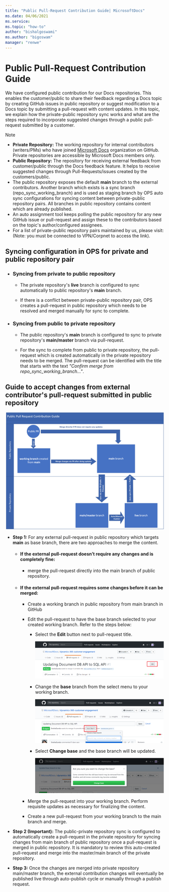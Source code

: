 ```yaml
---
title: "Public Pull-Request Contribution Guide| MicrosoftDocs"
ms.date: 04/06/2021
ms.service: 
ms.topic: "how-to"
author: "bishalgoswami"
ms.author: "bigoswam"
manager: "renwe"
---
```


# Public Pull-Request Contribution Guide

We have configured public contribution for our Docs repositories. This enables the customer/public to share their feedback regarding a Docs topic by creating GitHub issues in public repository or suggest modification to a Docs topic by submitting a pull-request with content updates. In this topic, we explain how the private-public repository sync works and what are the steps required to incorporate suggested changes through a public pull-request submitted by a customer.

> [!NOTE]
>
> - **Private Repository:** The working repository for internal contributors (writers/PMs) who have joined [Microsoft Docs](https://github.com/MicrosoftDocs) organization on GitHub. Private repositories are accessible by Microsoft Docs members only.
> - **Public Repository:** The repository for receiving external feedback from customer/public through the Docs feedback feature. It helps to receive suggested changes through Pull-Requests/issues created by the customers/public.
> - The public repository exposes the default **main** branch to the external contributors. Another branch which exists is a sync branch (repo_sync_working_branch) and is used as staging branch by OPS auto sync configurations for syncing content between private-public repository pairs. All branches in public repository contains content which are already published.
> - An auto assignment tool keeps polling the public repository for any new GitHub issue or pull-request and assign these to the contributors based on the topic's author/configured assignees.
> - For a list of private-public repository pairs maintained by us, please visit: (Note: you must be connected to VPN/Corpnet to access the link).

## Syncing configuration in OPS for private and public repository pair

- ### Syncing from private to public repository
	
	- The private repository's **live** branch is configured to sync automatically to public repository's **main** branch.

	- If there is a conflict between private-public repository pair, OPS creates a pull-request in public repository which needs to be resolved and merged manually for sync to complete.
	
- ### Syncing from public to private repository
	
	- The public repository's **main** branch is configured to sync to private repository's **main/master** branch via pull-request.

	- For the sync to complete from public to private repository, the pull-request which is created automatically in the private repository needs to be merged. The pull-request can be identified with the title that starts with the text *"Confirm merge from repo_sync_working_branch..."*.

## Guide to accept changes from external contributor's pull-request submitted in public repository

![Public pull-request contribution for private](media/public-pr-contribution.png)

- **Step 1:** For any external pull-request in public repository which targets **main** as base branch, there are two approaches to merge the content.

	- #### If the external pull-request doesn’t require any changes and is completely fine:

		- merge the pull-request directly into the main branch of public repository.
	
	- #### If the external pull-request requires some changes before it can be merged: 

		- Create a working branch in public repository from main branch in GitHub
		
		- Edit the pull-request to have the base branch selected to your created working branch. Refer to the steps below:

			- Select the **Edit** button next to pull-request title.

				![Edit Pull-Request 1](media/edit-pr-1.png)
		
			- Change the **base** branch from the select menu to your working branch.

				![Edit Pull-Request 2](media/edit-pr-2.png)

			- Select **Change base** and the base branch will be updated.

				![Edit Pull-Request 3](media/edit-pr-3.png)

		- Merge the pull-request into your working branch. Perform requisite updates as necessary for finalizing the content.
		
		- Create a new pull-request from your working branch to the main branch and merge.

- **Step 2 (Important):** The public-private repository sync is configured to automatically create a pull-request in the private repository for syncing changes from main branch of public repository once a pull-request is merged in public repository. It is mandatory to review this auto-created pull-request and merge into the master/main branch of the private repository.
		
- **Step 3:** Once the changes are merged into private repository main/master branch, the external contribution changes will eventually  be published live through auto-publish cycle or manually through a publish request.